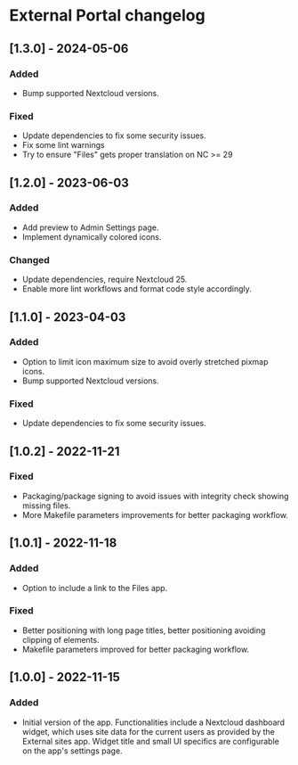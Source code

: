 <!--
SPDX-FileCopyrightText: Opinsys Oy <dev@opinsys.fi>
SPDX-License-Identifier: CC0-1.0
-->

# External Portal changelog
## [1.3.0] - 2024-05-06
### Added
- Bump supported Nextcloud versions.
### Fixed
- Update dependencies to fix some security issues.
- Fix some lint warnings
- Try to ensure "Files" gets proper translation on NC >= 29

## [1.2.0] - 2023-06-03
### Added
- Add preview to Admin Settings page.
- Implement dynamically colored icons.
### Changed
- Update dependencies, require Nextcloud 25.
- Enable more lint workflows and format code style accordingly.

## [1.1.0] - 2023-04-03
### Added
- Option to limit icon maximum size to avoid overly stretched pixmap icons.
- Bump supported Nextcloud versions.
### Fixed
- Update dependencies to fix some security issues.

## [1.0.2] - 2022-11-21
### Fixed
- Packaging/package signing to avoid issues with integrity check showing missing files.
- More Makefile parameters improvements for better packaging workflow.

## [1.0.1] - 2022-11-18
### Added
- Option to include a link to the Files app.

### Fixed
- Better positioning with long page titles, better positioning avoiding clipping of elements.
- Makefile parameters improved for better packaging workflow.

## [1.0.0] - 2022-11-15
### Added
- Initial version of the app. Functionalities include a Nextcloud dashboard widget, which uses site data for the current users as provided by the External sites app. Widget title and small UI specifics are configurable on the app's settings page.
